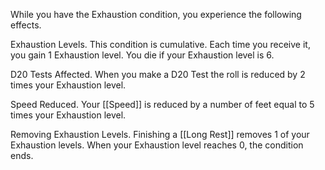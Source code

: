 While you have the Exhaustion condition, you experience the following effects.

Exhaustion Levels. This condition is cumulative. Each time you receive it, you gain 1 Exhaustion level. You die if your Exhaustion level is 6.

D20 Tests Affected. When you make a D20 Test the roll is reduced by 2 times your Exhaustion level.

Speed Reduced. Your [[Speed]] is reduced by a number of feet equal to 5 times your Exhaustion level.

Removing Exhaustion Levels. Finishing a [[Long Rest]] removes 1 of your Exhaustion levels. When your Exhaustion level reaches 0, the condition ends.